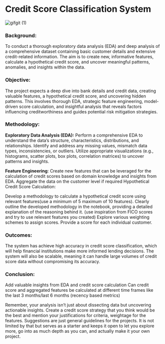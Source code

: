 # Credit Score Classification System

![gifgit (1)](https://user-images.githubusercontent.com/88341388/226695687-a9eb3247-8ea9-4359-97b6-f3d957ef3003.gif)


### Background: 
To conduct a thorough exploratory data analysis (EDA) and deep analysis of a comprehensive dataset containing basic customer details and extensive credit-related information. The aim is to create new, informative features, calculate a hypothetical credit score, and uncover meaningful patterns, anomalies, and insights within the data.

### Objective: 
The project expects a deep dive into bank details and credit data, creating valuable features, a hypothetical credit score, and uncovering hidden patterns. This involves thorough EDA, strategic feature engineering, model-driven score calculation, and insightful analysis that reveals factors influencing creditworthiness and guides potential risk mitigation strategies.

### Methodology: 
**Exploratory Data Analysis (EDA):** Perform a comprehensive EDA to understand the data’s structure, characteristics, distributions, and relationships. Identify and address any missing values, mismatch data types, inconsistencies, or outliers. Utilize appropriate visualizations (e.g., histograms, scatter plots, box plots, correlation matrices) to uncover patterns and insights.

**Feature Engineering**: Create new features that can be leveraged for the calculation of credit scores based on domain knowledge and insights from EDA. Aggregate the data on the customer level if required Hypothetical Credit Score Calculation:

Develop a methodology to calculate a hypothetical credit score using relevant features(use a minimum of 5 maximum of 10 features). Clearly outline the developed methodology in the notebook, providing a detailed explanation of the reasoning behind it. (use inspiration from FICO scores and try to use relevant features you created) Explore various weighting schemes to assign scores. Provide a score for each individual customer.

### Outcomes: 
The system has achieve high accuracy in credit score classification, which will help financial institutions make more informed lending decisions. The system will also be scalable, meaning it can handle large volumes of credit score data without compromising its accuracy.

### Conclusion: 
Add valuable insights from EDA and credit score calculation Can credit score and aggregated features be calculated at different time frames like the last 3 months/last 6 months (recency based metrics)

Remember, your analysis isn’t just about dissecting data but uncovering actionable insights. Create a credit score strategy that you think would be the best and mention your justifications for criteria, weightage for the features. Suggestions are just general guidelines for the projects. It is not limited by that but serves as a starter and keeps it open to let you explore more, go into as much depth as you can, and actually make it your own project.
